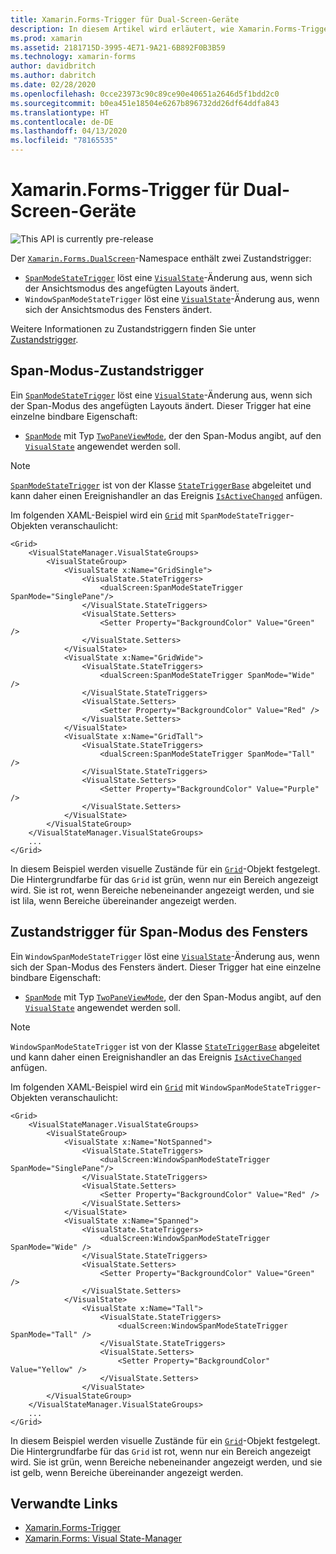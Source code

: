 ```yaml
---
title: Xamarin.Forms-Trigger für Dual-Screen-Geräte
description: In diesem Artikel wird erläutert, wie Xamarin.Forms-Trigger für Dual-Screen-Geräte verwendet werden, um auf Änderungen der Benutzeroberfläche mit XAML zu reagieren.
ms.prod: xamarin
ms.assetid: 2181715D-3995-4E71-9A21-6B892F0B3B59
ms.technology: xamarin-forms
author: davidbritch
ms.author: dabritch
ms.date: 02/28/2020
ms.openlocfilehash: 0cce23973c90c89ce90e40651a2646d5f1bdd2c0
ms.sourcegitcommit: b0ea451e18504e6267b896732dd26df64ddfa843
ms.translationtype: HT
ms.contentlocale: de-DE
ms.lasthandoff: 04/13/2020
ms.locfileid: "78165535"
---
```

# <a name="xamarinforms-dual-screen-triggers"></a>Xamarin.Forms-Trigger für Dual-Screen-Geräte

![](~/media/shared/preview.png "This API is currently pre-release")

Der [`Xamarin.Forms.DualScreen`](xref:Xamarin.Forms.DualScreen)-Namespace enthält zwei Zustandstrigger:

- [`SpanModeStateTrigger`](xref:Xamarin.Forms.DualScreen.SpanModeStateTrigger) löst eine [`VisualState`](xref:Xamarin.Forms.VisualState)-Änderung aus, wenn sich der Ansichtsmodus des angefügten Layouts ändert.
- `WindowSpanModeStateTrigger` löst eine [`VisualState`](xref:Xamarin.Forms.VisualState)-Änderung aus, wenn sich der Ansichtsmodus des Fensters ändert.

Weitere Informationen zu Zustandstriggern finden Sie unter [Zustandstrigger](~/xamarin-forms/app-fundamentals/triggers.md#state-triggers).

## <a name="span-mode-state-trigger"></a>Span-Modus-Zustandstrigger

Ein [`SpanModeStateTrigger`](xref:Xamarin.Forms.DualScreen.SpanModeStateTrigger) löst eine [`VisualState`](xref:Xamarin.Forms.VisualState)-Änderung aus, wenn sich der Span-Modus des angefügten Layouts ändert. Dieser Trigger hat eine einzelne bindbare Eigenschaft:

- [`SpanMode`](xref:Xamarin.Forms.DualScreen.SpanModeStateTrigger.SpanMode) mit Typ [`TwoPaneViewMode`](xref:Xamarin.Forms.DualScreen.SpanModeStateTrigger.SpanMode), der den Span-Modus angibt, auf den [`VisualState`](xref:Xamarin.Forms.VisualState) angewendet werden soll.

> [!NOTE]
> [`SpanModeStateTrigger`](xref:Xamarin.Forms.DualScreen.SpanModeStateTrigger) ist von der Klasse [`StateTriggerBase`](xref:Xamarin.Forms.StateTriggerBase) abgeleitet und kann daher einen Ereignishandler an das Ereignis [`IsActiveChanged`](xref:Xamarin.Forms.StateTriggerBase.IsActiveChanged) anfügen.

Im folgenden XAML-Beispiel wird ein [`Grid`](xref:Xamarin.Forms.Grid) mit `SpanModeStateTrigger`-Objekten veranschaulicht:

```xaml
<Grid>
    <VisualStateManager.VisualStateGroups>
        <VisualStateGroup>
            <VisualState x:Name="GridSingle">
                <VisualState.StateTriggers>
                    <dualScreen:SpanModeStateTrigger SpanMode="SinglePane"/>
                </VisualState.StateTriggers>
                <VisualState.Setters>
                    <Setter Property="BackgroundColor" Value="Green" />
                </VisualState.Setters>
            </VisualState>
            <VisualState x:Name="GridWide">
                <VisualState.StateTriggers>
                    <dualScreen:SpanModeStateTrigger SpanMode="Wide" />
                </VisualState.StateTriggers>
                <VisualState.Setters>
                    <Setter Property="BackgroundColor" Value="Red" />
                </VisualState.Setters>
            </VisualState>
            <VisualState x:Name="GridTall">
                <VisualState.StateTriggers>
                    <dualScreen:SpanModeStateTrigger SpanMode="Tall" />
                </VisualState.StateTriggers>
                <VisualState.Setters>
                    <Setter Property="BackgroundColor" Value="Purple" />
                </VisualState.Setters>
            </VisualState>
        </VisualStateGroup>
    </VisualStateManager.VisualStateGroups>
    ...
</Grid>
```

In diesem Beispiel werden visuelle Zustände für ein [`Grid`](xref:Xamarin.Forms.Grid)-Objekt festgelegt. Die Hintergrundfarbe für das `Grid` ist grün, wenn nur ein Bereich angezeigt wird. Sie ist rot, wenn Bereiche nebeneinander angezeigt werden, und sie ist lila, wenn Bereiche übereinander angezeigt werden.

## <a name="window-span-mode-state-trigger"></a>Zustandstrigger für Span-Modus des Fensters

Ein `WindowSpanModeStateTrigger` löst eine [`VisualState`](xref:Xamarin.Forms.VisualState)-Änderung aus, wenn sich der Span-Modus des Fensters ändert. Dieser Trigger hat eine einzelne bindbare Eigenschaft:

- [`SpanMode`](xref:Xamarin.Forms.DualScreen.SpanModeStateTrigger.SpanMode) mit Typ [`TwoPaneViewMode`](xref:Xamarin.Forms.DualScreen.SpanModeStateTrigger.SpanMode), der den Span-Modus angibt, auf den [`VisualState`](xref:Xamarin.Forms.VisualState) angewendet werden soll.

> [!NOTE]
> `WindowSpanModeStateTrigger` ist von der Klasse [`StateTriggerBase`](xref:Xamarin.Forms.StateTriggerBase) abgeleitet und kann daher einen Ereignishandler an das Ereignis [`IsActiveChanged`](xref:Xamarin.Forms.StateTriggerBase.IsActiveChanged) anfügen.

Im folgenden XAML-Beispiel wird ein [`Grid`](xref:Xamarin.Forms.Grid) mit `WindowSpanModeStateTrigger`-Objekten veranschaulicht:

```xaml
<Grid>
    <VisualStateManager.VisualStateGroups>
        <VisualStateGroup>
            <VisualState x:Name="NotSpanned">
                <VisualState.StateTriggers>
                    <dualScreen:WindowSpanModeStateTrigger SpanMode="SinglePane"/>
                </VisualState.StateTriggers>
                <VisualState.Setters>
                    <Setter Property="BackgroundColor" Value="Red" />
                </VisualState.Setters>
            </VisualState>
            <VisualState x:Name="Spanned">
                <VisualState.StateTriggers>
                    <dualScreen:WindowSpanModeStateTrigger SpanMode="Wide" />
                </VisualState.StateTriggers>
                <VisualState.Setters>
                    <Setter Property="BackgroundColor" Value="Green" />
                </VisualState.Setters>
            </VisualState>
                <VisualState x:Name="Tall">
                    <VisualState.StateTriggers>
                        <dualScreen:WindowSpanModeStateTrigger SpanMode="Tall" />
                    </VisualState.StateTriggers>
                    <VisualState.Setters>
                        <Setter Property="BackgroundColor" Value="Yellow" />
                    </VisualState.Setters>
                </VisualState>
        </VisualStateGroup>
    </VisualStateManager.VisualStateGroups>
    ...
</Grid>    
```

In diesem Beispiel werden visuelle Zustände für ein [`Grid`](xref:Xamarin.Forms.Grid)-Objekt festgelegt. Die Hintergrundfarbe für das `Grid` ist rot, wenn nur ein Bereich angezeigt wird. Sie ist grün, wenn Bereiche nebeneinander angezeigt werden, und sie ist gelb, wenn Bereiche übereinander angezeigt werden.

## <a name="related-links"></a>Verwandte Links

- [Xamarin.Forms-Trigger](~/xamarin-forms/app-fundamentals/triggers.md)
- [Xamarin.Forms: Visual State-Manager](~/xamarin-forms/user-interface/visual-state-manager.md)
